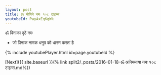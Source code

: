 ```yaml
---
layout: post
title: ॐ योगिने नमः १०८ टाइम्स
youtubeId: PayAxEqKgWk
---
```

 
 
 ॐ पिनाका दृठे नमः  
 
 -  जो पिनाक नामक धनुष को धारण करता है 
 
  
 
  
 
 
 
 
 
 


{% include youtubePlayer.html id=page.youtubeId %}
 
[Next]({{ site.baseurl }}{% link  split2/_posts/2016-01-18-ॐ अनियमाया नमः  १०८ टाइम्स.md%})
 
